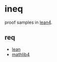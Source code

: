 # ineq
proof samples in [lean4](https://github.com/leanprover/lean4).

## req

- [lean](https://github.com/leanprover/lean4)
- [mathlib4](https://github.com/leanprover-community/mathlib4)


